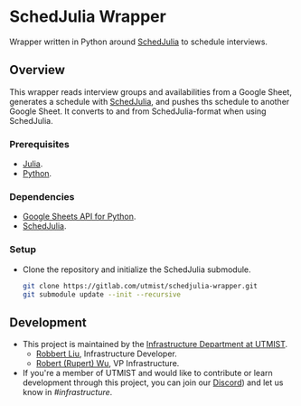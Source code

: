 # SchedJulia Wrapper

Wrapper written in Python around [SchedJulia](https://gitlab.com/leglesslamb/schedjulia) to schedule interviews.

## Overview

This wrapper reads interview groups and availabilities from a Google Sheet, generates a schedule with [SchedJulia](https://gitlab.com/leglesslamb/schedjulia), and pushes ths schedule to another Google Sheet. It converts to and from SchedJulia-format when using SchedJulia.

### Prerequisites

- [Julia](https://julialang.org/).
- [Python](https://www.python.org/).

### Dependencies

- [Google Sheets API for Python](https://developers.google.com/sheets/api/quickstart/python).
- [SchedJulia](https://gitlab.com/leglesslamb/schedjulia).

### Setup

- Clone the repository and initialize the SchedJulia submodule.

  ```sh
  git clone https://gitlab.com/utmist/schedjulia-wrapper.git
  git submodule update --init --recursive
  ```

## Development

- This project is maintained by the [Infrastructure Department at UTMIST](https://utmist.gitlab.io/team/infrastructure).
  - [Robbert Liu](https://github.com/triglemon), Infrastructure Developer.
  - [Robert (Rupert) Wu](https://leglesslamb.gitlab.io), VP Infrastructure.
- If you're a member of UTMIST and would like to contribute or learn development through this project, you can join our [Discord](https://discord.gg/88mSPw8)) and let us know in _#infrastructure_.
